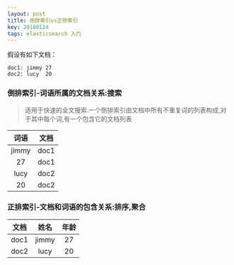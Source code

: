 ```yaml
---
layout: post
title: 倒排索引vs正排索引
key: 20180124
tags: elasticsearch 入门
---
```


假设有如下文档：
```
doc1: jimmy 27
doc2: lucy  20
```

### 倒排索引-词语所属的文档关系:搜索
> 适用于快速的全文搜索.一个倒排索引由文档中所有不重复词的列表构成,对于其中每个词,有一个包含它的文档列表

| 词语  | 文档 |
| :-:  | :-: | 
| jimmy| doc1 | 
| 27   | doc1 | 
| lucy | doc2 | 
| 20   | doc2 | 

### 正排索引-文档和词语的包含关系:排序,聚合
|文档  | 姓名  | 年龄|
| :-: | :-:  | :-: | 
| doc1| jimmy | 27 |
| doc2| lucy  | 20 |
